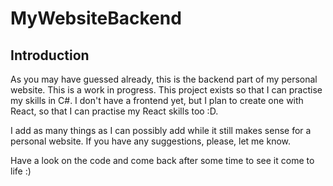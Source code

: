# MyWebsiteBackend

## Introduction

As you may have guessed already, this is the backend part of my personal website. 
This is a work in progress. This project exists so that I can practise my skills in C#. 
I don't have a frontend yet, but I plan to create one with React, so that I can practise my React skills too :D.

I add as many things as I can possibly add while it still makes sense for a personal website. If you have any suggestions, please, let me know. 

Have a look on the code and come back after some time to see it come to life :)
